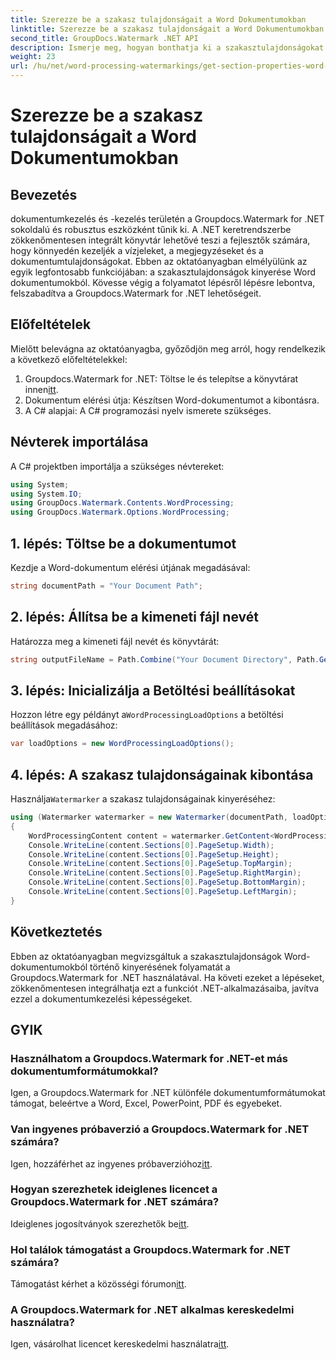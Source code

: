 ```yaml
---
title: Szerezze be a szakasz tulajdonságait a Word Dokumentumokban
linktitle: Szerezze be a szakasz tulajdonságait a Word Dokumentumokban
second_title: GroupDocs.Watermark .NET API
description: Ismerje meg, hogyan bonthatja ki a szakasztulajdonságokat a Word-dokumentumokból a Watermark for .NET segítségével. Fokozatmentesen fokozza dokumentumkezelési képességeit.
weight: 23
url: /hu/net/word-processing-watermarkings/get-section-properties-word-docs/
---
```


# Szerezze be a szakasz tulajdonságait a Word Dokumentumokban

## Bevezetés
dokumentumkezelés és -kezelés területén a Groupdocs.Watermark for .NET sokoldalú és robusztus eszközként tűnik ki. A .NET keretrendszerbe zökkenőmentesen integrált könyvtár lehetővé teszi a fejlesztők számára, hogy könnyedén kezeljék a vízjeleket, a megjegyzéseket és a dokumentumtulajdonságokat. Ebben az oktatóanyagban elmélyülünk az egyik legfontosabb funkciójában: a szakasztulajdonságok kinyerése Word dokumentumokból. Kövesse végig a folyamatot lépésről lépésre lebontva, felszabadítva a Groupdocs.Watermark for .NET lehetőségeit.
## Előfeltételek
Mielőtt belevágna az oktatóanyagba, győződjön meg arról, hogy rendelkezik a következő előfeltételekkel:
1.  Groupdocs.Watermark for .NET: Töltse le és telepítse a könyvtárat innen[itt](https://releases.groupdocs.com/Watermark/net/).
2. Dokumentum elérési útja: Készítsen Word-dokumentumot a kibontásra.
3. A C# alapjai: A C# programozási nyelv ismerete szükséges.

## Névterek importálása
A C# projektben importálja a szükséges névtereket:
```csharp
using System;
using System.IO;
using GroupDocs.Watermark.Contents.WordProcessing;
using GroupDocs.Watermark.Options.WordProcessing;
```
## 1. lépés: Töltse be a dokumentumot
Kezdje a Word-dokumentum elérési útjának megadásával:
```csharp
string documentPath = "Your Document Path";
```
## 2. lépés: Állítsa be a kimeneti fájl nevét
Határozza meg a kimeneti fájl nevét és könyvtárát:
```csharp
string outputFileName = Path.Combine("Your Document Directory", Path.GetFileName(documentPath));
```
## 3. lépés: Inicializálja a Betöltési beállításokat
 Hozzon létre egy példányt a`WordProcessingLoadOptions` a betöltési beállítások megadásához:
```csharp
var loadOptions = new WordProcessingLoadOptions();
```
## 4. lépés: A szakasz tulajdonságainak kibontása
 Használja`Watermarker` a szakasz tulajdonságainak kinyeréséhez:
```csharp
using (Watermarker watermarker = new Watermarker(documentPath, loadOptions))
{
    WordProcessingContent content = watermarker.GetContent<WordProcessingContent>();
    Console.WriteLine(content.Sections[0].PageSetup.Width);
    Console.WriteLine(content.Sections[0].PageSetup.Height);
    Console.WriteLine(content.Sections[0].PageSetup.TopMargin);
    Console.WriteLine(content.Sections[0].PageSetup.RightMargin);
    Console.WriteLine(content.Sections[0].PageSetup.BottomMargin);
    Console.WriteLine(content.Sections[0].PageSetup.LeftMargin);
}
```

## Következtetés
Ebben az oktatóanyagban megvizsgáltuk a szakasztulajdonságok Word-dokumentumokból történő kinyerésének folyamatát a Groupdocs.Watermark for .NET használatával. Ha követi ezeket a lépéseket, zökkenőmentesen integrálhatja ezt a funkciót .NET-alkalmazásaiba, javítva ezzel a dokumentumkezelési képességeket.
## GYIK
### Használhatom a Groupdocs.Watermark for .NET-et más dokumentumformátumokkal?
Igen, a Groupdocs.Watermark for .NET különféle dokumentumformátumokat támogat, beleértve a Word, Excel, PowerPoint, PDF és egyebeket.
### Van ingyenes próbaverzió a Groupdocs.Watermark for .NET számára?
 Igen, hozzáférhet az ingyenes próbaverzióhoz[itt](https://releases.groupdocs.com/).
### Hogyan szerezhetek ideiglenes licencet a Groupdocs.Watermark for .NET számára?
 Ideiglenes jogosítványok szerezhetők be[itt](https://purchase.groupdocs.com/temporary-license/).
### Hol találok támogatást a Groupdocs.Watermark for .NET számára?
 Támogatást kérhet a közösségi fórumon[itt](https://forum.groupdocs.com/c/watermark/19).
### A Groupdocs.Watermark for .NET alkalmas kereskedelmi használatra?
 Igen, vásárolhat licencet kereskedelmi használatra[itt](https://purchase.groupdocs.com/buy).